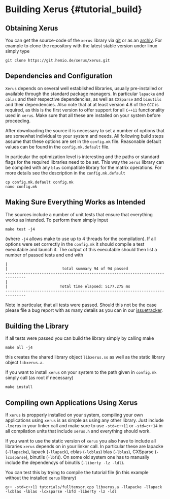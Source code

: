 # Building Xerus                                 {#tutorial_build}

## Obtaining Xerus

You can get the source-code of the `xerus` library via [git](https://git.hemio.de/xerus/xerus/tree/master) or as an [archiv](https://git.hemio.de/xerus/xerus/repository/archive.tar.gz?ref=master).
For example to clone the repository with the latest stable version under linux simply type
~~~
git clone https://git.hemio.de/xerus/xerus.git
~~~

## Dependencies and Configuration
`Xerus` depends on several well established libraries, usually pre-installed or available through the standard package managers. In particular `lapacke` and `cblas` and their respective dependencies,
as well as `CXSparse` and `binutils` and their dependencies. Also note that at at least version 4.8 of the `GCC` is required, as this is the first version to offer support for all `C++11` functionality used in `xerus`. 
Make sure that all these are installed on your system before proceeding.

After downloading the source it is necessary to set a number of options that are somewhat individual to your system and needs. All following build steps assume that these
options are set in the `config.mk` file. Reasonable default values can be found in the `config.mk.default` file.

In particular the optimization level is interesting and the paths or standard flags for the required libraries need to be set. This way the `xerus` library can be compiled with any
`blas` compatible library for the matrix operations. For more details see the description in the `config.mk.default`
~~~
cp config.mk.default config.mk
nano config.mk
~~~

## Making Sure Everything Works as Intended
The sources include a number of unit tests that ensure that everything works as intended. To perform them simply input
~~~
make test -j4
~~~
(where `-j4` allows make to use up to 4 threads for the compilation). If all options were set correctly in the `config.mk` it should compile a test executable and launch it.
The output of this executable should then list a number of passed tests and end with
~~~
|
|                        total summary 94 of 94 passed                     
-------------------------------------------------------------------------------
|
|                       Total time elapsed: 5177.275 ms                    
-------------------------------------------------------------------------------
~~~
Note in particular, that all tests were passed. Should this not be the case please file a bug report with as many details as you 
can in our [issuetracker](https://git.hemio.de/xerus/xerus/issues).


## Building the Library

If all tests were passed you can build the library simply by calling make
~~~
make all -j4
~~~
this creates the shared library object `libxerus.so` as well as the static library object `libxerus.a`. 


If you want to install `xerus` on your system to the path given in `config.mk` simply call (as root if necessary)
~~~
make install
~~~


## Compiling own Applications Using Xerus

If `xerus` is propperly installed on your system, compiling your own applications using `xerus` is as simple as using any other library. Just include `-lxerus` in your linker call and make sure to use
`-std=c++11` or `-std=c++14` in all compilation units that include `xerus.h` and everything should work.

If you want to use the static version of `xerus` you also have to include all libraries `xerus` depends on in your linker call. In particular these are lapacke (`-llapacke`), 
lapack (`-llapack`), cblas (`-lcblas`) blas (`-lblas`), CXSparse (`-lcxsparse`), binutils (`-lbfd`). On some old system one has to manually include the dependencys of binutils (`-liberty -lz -ldl`).

You can test this by trying to compile the tutorial file (in this example without the installed `xerus` library)
~~~
g++ -std=c++11 tutorials/fulltensor.cpp libxerus.a -llapacke -llapack -lcblas -lblas -lcxsparse -lbfd -liberty -lz -ldl
~~~

